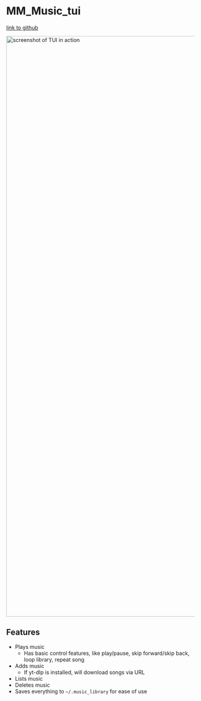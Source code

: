 # MM_Music_tui

[link to github](https://github.com/yekyam/mm_music_tui) 

<img width="1552" alt="screenshot of TUI in action" src="https://github.com/user-attachments/assets/183bea85-8d21-4b58-b6ba-3f946952b643">


## Features
- Plays music
  - Has basic control features, like play/pause, skip forward/skip back, loop library, repeat song
- Adds music
  - If yt-dlp is installed, will download songs via URL
- Lists music
- Deletes music
- Saves everything to `~/.music_library` for ease of use 

##
